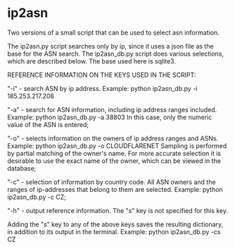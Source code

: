 # ip2asn
Two versions of a small script that can be used to select asn information.

The ip2asn.py script searches only by ip, since it uses a json file as the base for the ASN search.
The ip2asn_db.py script does various selections, which are described below. The base used here is sqlite3.

REFERENCE INFORMATION ON THE KEYS USED IN THE SCRIPT:

"-i" - search ASN by ip address.
Example: python ip2asn_db.py -i 185.253.217.208 

"-a" - search for ASN information, including ip address ranges included. 
Example: python ip2asn_db.py -a 38803
In this case, only the numeric value of the ASN is entered;

"-o" - selects information on the owners of ip address ranges and ASNs. 
Example: python ip2asn_db.py -o CLOUDFLARENET
Sampling is performed by partial matching of the owner's name. For more accurate selection it is desirable to use the exact name of the owner, which can be viewed in the database;

"-c" - selection of information by country code. All ASN owners and the ranges of ip-addresses that belong to them are selected. 
Example: python ip2asn_db.py -c CZ;

"-h" - output reference information. The "s" key is not specified for this key.

Adding the "s" key to any of the above keys saves the resulting dictionary, in addition to its output in the terminal. 
Example: python ip2asn_db.py -cs CZ
